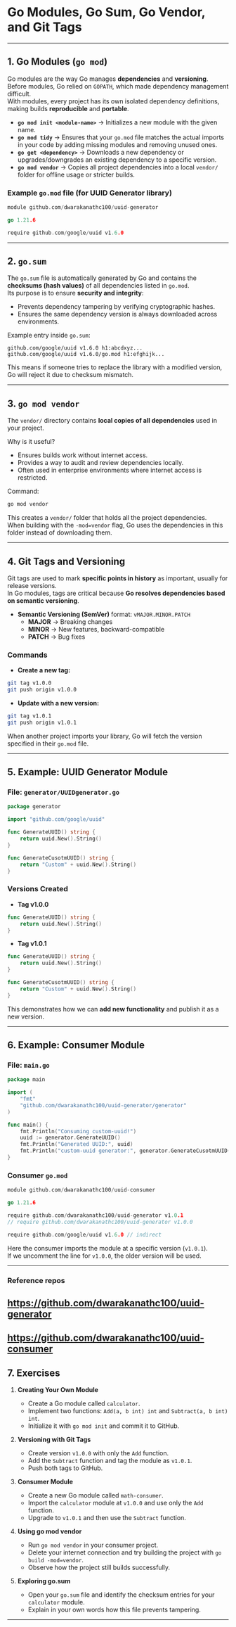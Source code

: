 
# Go Modules, Go Sum, Go Vendor, and Git Tags

---

## 1. Go Modules (`go mod`)

Go modules are the way Go manages **dependencies** and **versioning**. Before modules, Go relied on `GOPATH`, which made dependency management difficult.  
With modules, every project has its own isolated dependency definitions, making builds **reproducible** and **portable**.

- **`go mod init <module-name>`** → Initializes a new module with the given name.
- **`go mod tidy`** → Ensures that your `go.mod` file matches the actual imports in your code by adding missing modules and removing unused ones.
- **`go get <dependency>`** → Downloads a new dependency or upgrades/downgrades an existing dependency to a specific version.
- **`go mod vendor`** → Copies all project dependencies into a local `vendor/` folder for offline usage or stricter builds.

### Example `go.mod` file (for UUID Generator library)
```go
module github.com/dwarakanathc100/uuid-generator

go 1.21.6

require github.com/google/uuid v1.6.0
```

---

## 2. `go.sum`

The `go.sum` file is automatically generated by Go and contains the **checksums (hash values)** of all dependencies listed in `go.mod`.  
Its purpose is to ensure **security and integrity**:

- Prevents dependency tampering by verifying cryptographic hashes.
- Ensures the same dependency version is always downloaded across environments.

Example entry inside `go.sum`:
```
github.com/google/uuid v1.6.0 h1:abcdxyz...
github.com/google/uuid v1.6.0/go.mod h1:efghijk...
```

This means if someone tries to replace the library with a modified version, Go will reject it due to checksum mismatch.

---

## 3. `go mod vendor`

The `vendor/` directory contains **local copies of all dependencies** used in your project.

Why is it useful?
- Ensures builds work without internet access.
- Provides a way to audit and review dependencies locally.
- Often used in enterprise environments where internet access is restricted.

Command:
```bash
go mod vendor
```
This creates a `vendor/` folder that holds all the project dependencies.  
When building with the `-mod=vendor` flag, Go uses the dependencies in this folder instead of downloading them.

---

## 4. Git Tags and Versioning

Git tags are used to mark **specific points in history** as important, usually for release versions.  
In Go modules, tags are critical because **Go resolves dependencies based on semantic versioning**.

- **Semantic Versioning (SemVer)** format: `vMAJOR.MINOR.PATCH`
  - **MAJOR** → Breaking changes
  - **MINOR** → New features, backward-compatible
  - **PATCH** → Bug fixes

### Commands
- **Create a new tag:**
```bash
git tag v1.0.0
git push origin v1.0.0
```
- **Update with a new version:**
```bash
git tag v1.0.1
git push origin v1.0.1
```

When another project imports your library, Go will fetch the version specified in their `go.mod` file.

---

## 5. Example: UUID Generator Module

### File: `generator/UUIDgenerator.go`
```go
package generator

import "github.com/google/uuid"

func GenerateUUID() string {
    return uuid.New().String()
}

func GenerateCusotmUUID() string {
    return "Custom" + uuid.New().String()
}
```

### Versions Created

- **Tag v1.0.0**
```go
func GenerateUUID() string {
    return uuid.New().String()
}
```

- **Tag v1.0.1**
```go
func GenerateUUID() string {
    return uuid.New().String()
}

func GenerateCusotmUUID() string { 
    return "Custom" + uuid.New().String()
}
```

This demonstrates how we can **add new functionality** and publish it as a new version.

---

## 6. Example: Consumer Module

### File: `main.go`
```go
package main

import (
    "fmt"
    "github.com/dwarakanathc100/uuid-generator/generator"
)

func main() {
    fmt.Println("Consuming custom-uuid!")
    uuid := generator.GenerateUUID()
    fmt.Println("Generated UUID:", uuid)
    fmt.Println("custom-uuid generator:", generator.GenerateCusotmUUID())
}
```

### Consumer `go.mod`
```go
module github.com/dwarakanathc100/uuid-consumer

go 1.21.6

require github.com/dwarakanathc100/uuid-generator v1.0.1
// require github.com/dwarakanathc100/uuid-generator v1.0.0

require github.com/google/uuid v1.6.0 // indirect
```

Here the consumer imports the module at a specific version (`v1.0.1`).  
If we uncomment the line for `v1.0.0`, the older version will be used.

---
### Reference repos
## https://github.com/dwarakanathc100/uuid-generator
## https://github.com/dwarakanathc100/uuid-consumer

## 7. Exercises 
1. **Creating Your Own Module**
   - Create a Go module called `calculator`.
   - Implement two functions: `Add(a, b int) int` and `Subtract(a, b int) int`.
   - Initialize it with `go mod init` and commit it to GitHub.

2. **Versioning with Git Tags**
   - Create version `v1.0.0` with only the `Add` function.
   - Add the `Subtract` function and tag the module as `v1.0.1`.
   - Push both tags to GitHub.

3. **Consumer Module**
   - Create a new Go module called `math-consumer`.
   - Import the `calculator` module at `v1.0.0` and use only the `Add` function.
   - Upgrade to `v1.0.1` and then use the `Subtract` function.

4. **Using go mod vendor**
   - Run `go mod vendor` in your consumer project.
   - Delete your internet connection and try building the project with `go build -mod=vendor`.  
   - Observe how the project still builds successfully.

5. **Exploring go.sum**
   - Open your `go.sum` file and identify the checksum entries for your `calculator` module.
   - Explain in your own words how this file prevents tampering.

---


